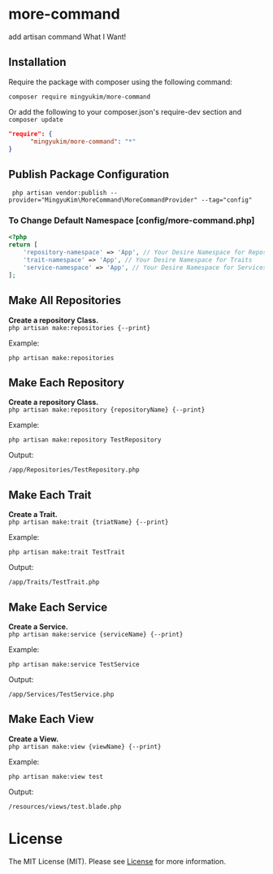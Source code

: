 
# more-command
add artisan command What I Want!
<br />

## Installation
Require the package with composer using the following command:

```
composer require mingyukim/more-command
```

Or add the following to your composer.json's require-dev section and `composer update`

```json
"require": {
      "mingyukim/more-command": "*"
}
```

## Publish Package Configuration
```shell
 php artisan vendor:publish --provider="MingyuKim\MoreCommand\MoreCommandProvider" --tag="config"
```

### To Change Default Namespace [config/more-command.php]
```php
<?php
return [
    'repository-namespace' => 'App', // Your Desire Namespace for Repository Classes   
    'trait-namespace' => 'App', // Your Desire Namespace for Traits   
    'service-namespace' => 'App', // Your Desire Namespace for Services   
];
```

## Make All Repositories

__Create a repository Class.__\
`php artisan make:repositories {--print}`

Example:
```
php artisan make:repositories
```

## Make Each Repository

__Create a repository Class.__\
`php artisan make:repository {repositoryName} {--print}`

Example:
```
php artisan make:repository TestRepository
```
Output:
```
/app/Repositories/TestRepository.php
```

## Make Each Trait

__Create a Trait.__\
`php artisan make:trait {triatName} {--print}`

Example:
```
php artisan make:trait TestTrait
```
Output:
```
/app/Traits/TestTrait.php
```

## Make Each Service

__Create a Service.__\
`php artisan make:service {serviceName} {--print}`

Example:
```
php artisan make:service TestService
```
Output:
```
/app/Services/TestService.php
```

## Make Each View

__Create a View.__\
`php artisan make:view {viewName} {--print}`

Example:
```
php artisan make:view test
```
Output:
```
/resources/views/test.blade.php
```
# License
The MIT License (MIT). Please see [License](LICENSE) for more information.
